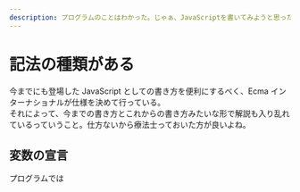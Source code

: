 ```yaml
---
description: プログラムのことはわかった。じゃぁ、JavaScriptを書いてみようと思ったところで、解説を見るといろいろな書き方をされているJavaScript。新しいECMAScriptの仕様のせいでこんなことが起きているんだけど、最終的にどうするべきなの？ってのはそのとき次第。まずは違いを理解しよう
---
```


# 記法の種類がある

今までにも登場した JavaScript としての書き方を便利にするべく、Ecma インターナショナルが仕様を決めて行っている。  
それによって、今までの書き方とこれからの書き方みたいな形で解説も入り乱れているっていうこと。仕方ないから療法士っておいた方が良いよね。

## 変数の宣言

プログラムでは
